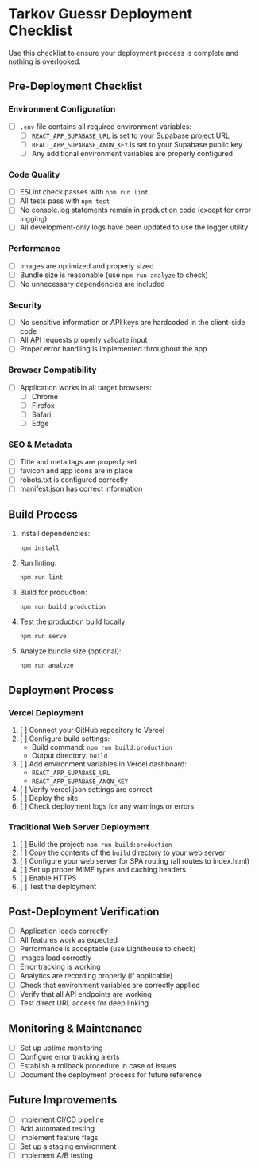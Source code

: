 # Tarkov Guessr Deployment Checklist

Use this checklist to ensure your deployment process is complete and nothing is overlooked.

## Pre-Deployment Checklist

### Environment Configuration

- [ ] `.env` file contains all required environment variables:
  - [ ] `REACT_APP_SUPABASE_URL` is set to your Supabase project URL
  - [ ] `REACT_APP_SUPABASE_ANON_KEY` is set to your Supabase public key
  - [ ] Any additional environment variables are properly configured

### Code Quality

- [ ] ESLint check passes with `npm run lint`
- [ ] All tests pass with `npm test`
- [ ] No console.log statements remain in production code (except for error logging)
- [ ] All development-only logs have been updated to use the logger utility

### Performance

- [ ] Images are optimized and properly sized
- [ ] Bundle size is reasonable (use `npm run analyze` to check)
- [ ] No unnecessary dependencies are included

### Security

- [ ] No sensitive information or API keys are hardcoded in the client-side code
- [ ] All API requests properly validate input
- [ ] Proper error handling is implemented throughout the app

### Browser Compatibility

- [ ] Application works in all target browsers:
  - [ ] Chrome
  - [ ] Firefox
  - [ ] Safari
  - [ ] Edge

### SEO & Metadata

- [ ] Title and meta tags are properly set
- [ ] favicon and app icons are in place
- [ ] robots.txt is configured correctly
- [ ] manifest.json has correct information

## Build Process

1. Install dependencies:

   ```
   npm install
   ```

2. Run linting:

   ```
   npm run lint
   ```

3. Build for production:

   ```
   npm run build:production
   ```

4. Test the production build locally:

   ```
   npm run serve
   ```

5. Analyze bundle size (optional):
   ```
   npm run analyze
   ```

## Deployment Process

### Vercel Deployment

1. [ ] Connect your GitHub repository to Vercel
2. [ ] Configure build settings:
   - Build command: `npm run build:production`
   - Output directory: `build`
3. [ ] Add environment variables in Vercel dashboard:
   - `REACT_APP_SUPABASE_URL`
   - `REACT_APP_SUPABASE_ANON_KEY`
4. [ ] Verify vercel.json settings are correct
5. [ ] Deploy the site
6. [ ] Check deployment logs for any warnings or errors

### Traditional Web Server Deployment

1. [ ] Build the project: `npm run build:production`
2. [ ] Copy the contents of the `build` directory to your web server
3. [ ] Configure your web server for SPA routing (all routes to index.html)
4. [ ] Set up proper MIME types and caching headers
5. [ ] Enable HTTPS
6. [ ] Test the deployment

## Post-Deployment Verification

- [ ] Application loads correctly
- [ ] All features work as expected
- [ ] Performance is acceptable (use Lighthouse to check)
- [ ] Images load correctly
- [ ] Error tracking is working
- [ ] Analytics are recording properly (if applicable)
- [ ] Check that environment variables are correctly applied
- [ ] Verify that all API endpoints are working
- [ ] Test direct URL access for deep linking

## Monitoring & Maintenance

- [ ] Set up uptime monitoring
- [ ] Configure error tracking alerts
- [ ] Establish a rollback procedure in case of issues
- [ ] Document the deployment process for future reference

## Future Improvements

- [ ] Implement CI/CD pipeline
- [ ] Add automated testing
- [ ] Implement feature flags
- [ ] Set up a staging environment
- [ ] Implement A/B testing
